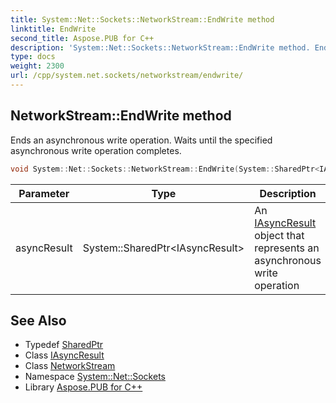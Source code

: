```yaml
---
title: System::Net::Sockets::NetworkStream::EndWrite method
linktitle: EndWrite
second_title: Aspose.PUB for C++
description: 'System::Net::Sockets::NetworkStream::EndWrite method. Ends an asynchronous write operation. Waits until the specified asynchronous write operation completes in C++.'
type: docs
weight: 2300
url: /cpp/system.net.sockets/networkstream/endwrite/
---
```

## NetworkStream::EndWrite method


Ends an asynchronous write operation. Waits until the specified asynchronous write operation completes.

```cpp
void System::Net::Sockets::NetworkStream::EndWrite(System::SharedPtr<IAsyncResult> asyncResult) override
```


| Parameter | Type | Description |
| --- | --- | --- |
| asyncResult | System::SharedPtr\<IAsyncResult\> | An [IAsyncResult](../../../system/iasyncresult/) object that represents an asynchronous write operation |

## See Also

* Typedef [SharedPtr](../../../system/sharedptr/)
* Class [IAsyncResult](../../../system/iasyncresult/)
* Class [NetworkStream](../)
* Namespace [System::Net::Sockets](../../)
* Library [Aspose.PUB for C++](../../../)
